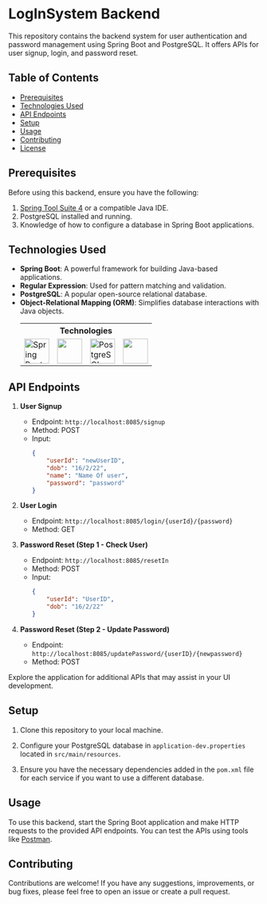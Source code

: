 # LogInSystem Backend

This repository contains the backend system for user authentication and password management using Spring Boot and PostgreSQL. It offers APIs for user signup, login, and password reset.

## Table of Contents

- [Prerequisites](#prerequisites)
- [Technologies Used](#technologies-used)
- [API Endpoints](#api-endpoints)
- [Setup](#setup)
- [Usage](#usage)
- [Contributing](#contributing)
- [License](#license)

## Prerequisites

Before using this backend, ensure you have the following:

1. [Spring Tool Suite 4](https://spring.io/tools) or a compatible Java IDE.
2. PostgreSQL installed and running.
3. Knowledge of how to configure a database in Spring Boot applications.

## Technologies Used

- **Spring Boot**: A powerful framework for building Java-based applications.
- **Regular Expression**: Used for pattern matching and validation.
- **PostgreSQL**: A popular open-source relational database.
- **Object-Relational Mapping (ORM)**: Simplifies database interactions with Java objects.
    <table>
    <tr><th colspan="4">
    Technologies
    </th>
    </tr>
    <tr>
    <td>
    <img src="https://www.vectorlogo.zone/logos/springio/springio-icon.svg" alt="Spring Boot" width="50"></td>
    <td><img src="https://cdn0.iconfinder.com/data/icons/programming-and-coding-3/48/16-Code-1024.png" width="50"></td>
    <td><img src="https://www.vectorlogo.zone/logos/postgresql/postgresql-icon.svg" alt="PostgreSQL" width="50"></td>
    <td><img src="https://cdn3.iconfinder.com/data/icons/human-resources-70/133/12-1024.png" width="50"></td>
    </tr>
    </table>

## API Endpoints

1. **User Signup**
   - Endpoint: `http://localhost:8085/signup`
   - Method: POST
   - Input:
     ```json
     {
         "userId": "newUserID",
         "dob": "16/2/22",
         "name": "Name Of user",
         "password": "password"
     }
     ```

2. **User Login**
   - Endpoint: `http://localhost:8085/login/{userId}/{password}`
   - Method: GET

3. **Password Reset (Step 1 - Check User)**
   - Endpoint: `http://localhost:8085/resetIn`
   - Method: POST
   - Input:
     ```json
     {
         "userId": "UserID",
         "dob": "16/2/22"
     }
     ```

4. **Password Reset (Step 2 - Update Password)**
   - Endpoint: `http://localhost:8085/updatePassword/{userID}/{newpassword}`
   - Method: POST

Explore the application for additional APIs that may assist in your UI development.

## Setup

1. Clone this repository to your local machine.

2. Configure your PostgreSQL database in `application-dev.properties` located in `src/main/resources`.

3. Ensure you have the necessary dependencies added in the `pom.xml` file for each service if you want to use a different database.

## Usage

To use this backend, start the Spring Boot application and make HTTP requests to the provided API endpoints. You can test the APIs using tools like [Postman](https://www.postman.com/).

## Contributing

Contributions are welcome! If you have any suggestions, improvements, or bug fixes, please feel free to open an issue or create a pull request.

